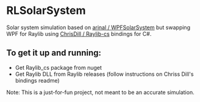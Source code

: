 # RLSolarSystem
Solar system simulation based on <a href="https://github.com/arinal/WpfSolarSystem">arinal / WPFSolarSystem</a> but swapping WPF for Raylib using <a href="https://github.com/ChrisDill/Raylib-cs">ChrisDill / Raylib-cs</a> bindings for C#.

## To get it up and running:
- Get Raylib_cs package from nuget
- Get Raylib DLL from Raylib releases (follow instructions on Chriss Dill's bindings readme)

Note: This is a just-for-fun project, not meant to be an accurate simulation.
